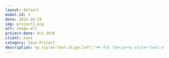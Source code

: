 ```yaml
---
layout: default
modal-id: 3
date: 2018-10-29
img: project3.png
alt: image-alt
project-date: Oct 2018
client: Java
category: Java Project
description: <p style="text-align:left;"># 주요 기능</p><p style="text-align:left;">&nbsp;&nbsp;-&nbsp;로봇고장진단 App 선행개발</br>&nbsp;&nbsp;-&nbsp;CustomView 사용.(SimpleExoPlayerView, Draggablepanel, SlidingUpPanel)</br>&nbsp;&nbsp;-&nbsp;FireBase Auth 처리</br>&nbsp;&nbsp;-&nbsp;협동로봇 Application 개발</br>&nbsp;&nbsp;-&nbsp;로봇 팬턴트 제어기 UI 개발</br>&nbsp;&nbsp;-&nbsp;Vision 모듈 연동 및 업데이트</p>
---
```

